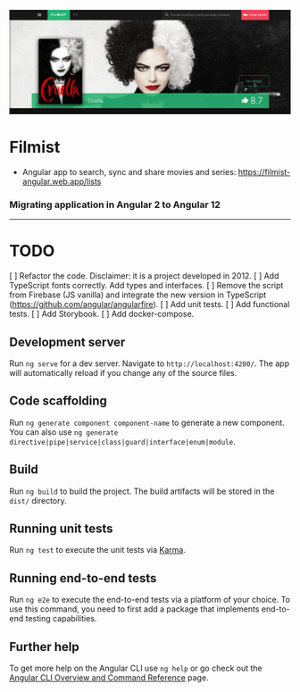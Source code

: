 ![alt text](./src/assets/github/github-cover.png "Filmist preview")

# Filmist

* Angular app to search, sync and share movies and series: https://filmist-angular.web.app/lists

### Migrating application in Angular 2 to Angular 12
____

# TODO

[ ] Refactor the code. Disclaimer: it is a project developed in 2012.
[ ] Add TypeScript fonts correctly. Add types and interfaces.
[ ] Remove the script from Firebase (JS vanilla) and integrate the new version in TypeScript (https://github.com/angular/angularfire).
[ ] Add unit tests.
[ ] Add functional tests.
[ ] Add Storybook.
[ ] Add docker-compose.

## Development server

Run `ng serve` for a dev server. Navigate to `http://localhost:4200/`. The app will automatically reload if you change any of the source files.

## Code scaffolding

Run `ng generate component component-name` to generate a new component. You can also use `ng generate directive|pipe|service|class|guard|interface|enum|module`.

## Build

Run `ng build` to build the project. The build artifacts will be stored in the `dist/` directory.

## Running unit tests

Run `ng test` to execute the unit tests via [Karma](https://karma-runner.github.io).

## Running end-to-end tests

Run `ng e2e` to execute the end-to-end tests via a platform of your choice. To use this command, you need to first add a package that implements end-to-end testing capabilities.

## Further help

To get more help on the Angular CLI use `ng help` or go check out the [Angular CLI Overview and Command Reference](https://angular.io/cli) page.
